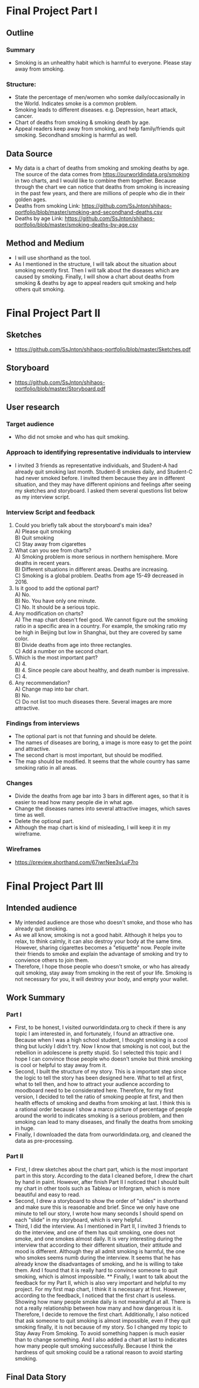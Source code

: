 # Final Project Part I

## Outline
### Summary
* Smoking is an unhealthy habit which is harmful to everyone. Please stay away from smoking.
### Structure:
* State the percentage of men/women who somke daily/occasionally in the World. Indicates smoke is a common problem.
* Smoking leads to different diseases. e.g. Depression, heart attack, cancer.
* Chart of deaths from smoking & smoking death by age.
* Appeal readers keep away from smoking, and help family/friends quit smoking. Secondhand smoking is harmful as well.

## Data Source
* My data is a chart of deaths from smoking and smoking deaths by age. The source of the data comes from  https://ourworldindata.org/smoking in two charts, and I would like to combine them together. Because through the chart we can notice that deaths from smoking is increasing in the past few years, and there are millions of people who die in their golden ages.
* Deaths from smoking Link: https://github.com/SsJnton/shihaos-portfolio/blob/master/smoking-and-secondhand-deaths.csv
* Deaths by age Link: https://github.com/SsJnton/shihaos-portfolio/blob/master/smoking-deaths-by-age.csv

## Method and Medium
* I will use shorthand as the tool.
* As I mentioned in the structure, I will talk about the situation about smoking recently first. Then I will talk about the diseases which are caused by smoking. Finally, I will show a chart about deaths from smoking & deaths by age to appeal readers quit smoking and help others quit smoking.


# Final Project Part II

## Sketches
* https://github.com/SsJnton/shihaos-portfolio/blob/master/Sketches.pdf

## Storyboard
* https://github.com/SsJnton/shihaos-portfolio/blob/master/Storyboard.pdf

## User research
### Target audience
* Who did not smoke and who has quit smoking.

### Approach to identifying representative individuals to interview
* I invited 3 friends as representative individuals, and Student-A had already quit smoking last month. Student-B smokes daily, and Student-C had never smoked before. I invited them because they are in different situation, and they may have different opinions and feelings after seeing my sketches and storyboard. I asked them several questions list below as my interview script.

### Interview Script and feedback
1. Could you briefly talk about the storyboard's main idea?<br/>
A) Please quit smoking<br/>
B) Quit smoking<br/>
C) Stay away from cigarettes<br/>
2. What can you see from charts?<br/>
A) Smoking problem is more serious in northern hemisphere. More deaths in recent years.<br/>
B) Different situations in different areas. Deaths are increasing.<br/>
C) Smoking is a global problem. Deaths from age 15-49 decreased in 2016.<br/>
3. Is it good to add the optional part?<br/>
A) No.<br/>
B) No. You have only one minute.<br/>
C) No. It should be a serious topic.<br/>
4. Any modification on charts?<br/>
A) The map chart doesn't feel good. We cannot figure out the smoking ratio in a specific area in a country. For example, the smoking ratio my be high in Beijing but low in Shanghai, but they are covered by same color.<br/>
B) Divide deaths from age into three rectangles.<br/>
C) Add a number on the second chart.<br/>
5. Which is the most important part?<br/>
A) 4.<br/>
B) 4. Since people care about healthy, and death number is impressive.<br/>
C) 4.<br/>
6. Any recommendation?<br/>
A) Change map into bar chart.<br/>
B) No.<br/>
C) Do not list too much diseases there. Several images are more attractive.<br/>

### Findings from interviews
* The optional part is not that funning and should be delete.
* The names of diseases are boring, a image is more easy to get the point and attractive.
* The second chart is most important, but should be modified.
* The map should be modified. It seems that the whole country has same smoking ratio in all areas.

### Changes
* Divide the deaths from age bar into 3 bars in different ages, so that it is easier to read how many people die in what age.
* Change the diseases names into several attractive images, which saves time as well.
* Delete the optional part. 
* Although the map chart is kind of misleading, I will keep it in my wireframe.

### Wireframes
* https://preview.shorthand.com/67iwrNee3vLuF7ro


# Final Project Part III

## Intended audience
* My intended audience are those who doesn't smoke, and those who has already quit smoking.
* As we all know, smoking is not a good habit. Although it helps you to relax, to think calmly, it can also destroy your body at the same time. However, sharing cigarettes becomes a "etiquette" now. People invite their friends to smoke and explain the advantage of smoking and try to convience others to join them. 
* Therefore, I hope those people who doesn't smoke, or who has already quit smoking, stay away from smoking in the rest of your life. Smoking is not necessary for you, it will destroy your body, and empty your wallet.

## Work Summary
### Part I
* First, to be honest, I visited ourworldindata.org to check if there is any topic I am interested in, and fortunately, I found an attractive one. Because when I was a high school student, I thought smoking is a cool thing but luckly I didn't try. Now I know that smoking is not cool, but the rebellion in adolescene is pretty stupid. So I selected this topic and I hope I can convince those people who doesn't smoke but think smoking is cool or helpful to stay away from it.
* Second, I built the structure of my story. This is a important step since the logic to tell the story has been designed here. What to tell at first, what to tell then, and how to attract your audience according to moodboard need to be considerated here. Therefore, for my first version, I decided to tell the ratio of smoking people at first, and then health effects of smoking and deaths from smoking at last. I think this is a rational order because I show a marco picture of percentage of people around the world to indicates smoking is a serious problem, and then smoking can lead to many diseases, and finally the deaths from smoking in huge. 
* Finally, I downloaded the data from ourworldindata.org, and cleaned the data as pre-processing.

### Part II
* First, I drew sketches about the chart part, which is the most important part in this story. According to the data I cleaned before, I drew the chart by hand in paint. However, after finish Part II I noticed that I should built my chart in other tools such as Tableau or Inforgram, which is more beautiful and easy to read.
* Second, I drew a storyboard to show the order of "slides" in shorthand and make sure this is reasonable and brief. Since we only have one minute to tell our story, I wrote how many seconds I should spend on each "slide" in my storyboard, which is very helpful.
* Third, I did the interview. As I mentioned in Part II, I invited 3 friends to do the interview, and one of them has quit smoking, one does not smoke, and one smokes almost daily. It is very interesting during the interview that according to their different situation, their attitude and mood is different. Although they all admit smoking is harmful, the one who smokes seems numb during the interview. It seems that he has already know the disadvantages of smoking, and he is willing to take them. And I found that it is really hard to convince someone to quit smoking, which is almost impossible.
** Finally, I want to talk about the feedback for my Part II, which is also very important and helpful to my project. For my first map chart, I think it is necessary at first. However, according to the feedback, I noticed that the first chart is useless. Showing how many people smoke daily is not meaningful at all. There is not a really relationship between how many and how dangerous it is. Therefore, I decide to remove the first chart. Additionally, I also noticed that ask someone to quit smoking is almost impossible, even if they quit smoking finally, it is not because of my story. So I changed my topic to Stay Away From Smoking. To avoid something happen is much easier than to change something. And I also added a chart at last to indicates how many people quit smoking successfully. Because I think the hardness of quit smoking could be a rational reason to avoid starting smoking.

## Final Data Story

